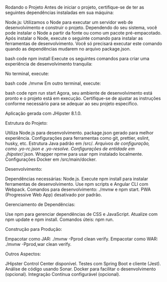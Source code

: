 Rodando o Projeto
Antes de iniciar o projeto, certifique-se de ter as seguintes dependências instaladas em sua máquina:

Node.js: Utilizamos o Node para executar um servidor web de desenvolvimento e construir o projeto. Dependendo do seu sistema, você pode instalar o Node a partir da fonte ou como um pacote pré-empacotado.
Após instalar o Node, execute o seguinte comando para instalar as ferramentas de desenvolvimento. Você só precisará executar este comando quando as dependências mudarem no arquivo package.json.

bash code 
 npm install
 Execute os seguintes comandos para criar uma experiência de desenvolvimento tranquila:

No terminal, execute:

bash code
./mvnw
Em outro terminal, execute:

bash code
npm run start
Agora, seu ambiente de desenvolvimento está pronto e o projeto está em execução. Certifique-se de ajustar as instruções conforme necessário para se adequar ao seu projeto específico.

Aplicação gerada com JHipster 8.1.0.

Estrutura do Projeto:

Utiliza Node.js para desenvolvimento.
package.json gerado para melhor experiência.
Configurações para ferramentas como git, prettier, eslint, husky, etc.
Estrutura Java padrão em /src/*.
Arquivos de configuração, como .yo-rc.json e .yo-resolve.
Configurações de entidade em .jhipster/*.json.
Wrapper npmw para usar npm instalado localmente.
Configurações Docker em /src/main/docker.

Desenvolvimento:

Dependências necessárias: Node.js.
Execute npm install para instalar ferramentas de desenvolvimento.
Use npm scripts e Angular CLI com Webpack.
Comandos para desenvolvimento: ./mvnw e npm start.
PWA (Progressive Web App) desativado por padrão.

Gerenciamento de Dependências:

Use npm para gerenciar dependências de CSS e JavaScript.
Atualize com npm update e npm install.
Comandos úteis: npm run.

Construção para Produção:

Empacotar como JAR: ./mvnw -Pprod clean verify.
Empacotar como WAR: ./mvnw -Pprod,war clean verify.

Outros Aspectos:

JHipster Control Center disponível.
Testes com Spring Boot e cliente (Jest).
Análise de código usando Sonar.
Docker para facilitar o desenvolvimento (opcional).
Integração Contínua configurável (opcional).
